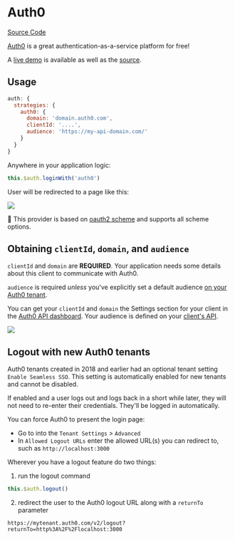 # Auth0

[Source Code](https://github.com/nuxt-community/auth-module/blob/dev/src/providers/auth0.ts)

[Auth0](https://auth0.com) is a great authentication-as-a-service platform for free!

A [live demo](https://auth0.nuxtjs.org) is available as well as the [source](https://github.com/nuxt/example-auth0).

## Usage

```js
auth: {
  strategies: {
    auth0: {
      domain: 'domain.auth0.com',
      clientId: '....',
      audience: 'https://my-api-domain.com/'
    }
  }
}
```

Anywhere in your application logic:

```js
this.$auth.loginWith('auth0')
```

User will be redirected to a page like this:

<img align="center" src="https://cdn2.auth0.com/docs/media/articles/web/hosted-login.png">


💁 This provider is based on [oauth2 scheme](../schemes/oauth2.md) and supports all scheme options.

## Obtaining `clientId`, `domain`, and `audience`

`clientId` and `domain` are **REQUIRED**. Your application needs some details about this client to communicate with Auth0.

`audience` is required _unless_ you've explicitly set a default audience [on your Auth0 tenant](https://manage.auth0.com/#/tenant).

You can get your `clientId` and `domain` the Settings section for your client in the [Auth0 API dashboard](https://manage.auth0.com/#/applications). Your audience is defined on your [client's API](https://manage.auth0.com/#/apis).

<img align="center" src="https://cdn2.auth0.com/docs/media/articles/dashboard/client_settings.png">

## Logout with new Auth0 tenants

Auth0 tenants created in 2018 and earlier had an optional tenant setting  `Enable Seamless SSO`. This setting is automatically enabled for new tenants and cannot be disabled.

If enabled and a user logs out and logs back in a short while later, they will not need to re-enter their credentials. They'll be logged in automatically.

You can force Auth0 to present the login page:
* Go to into the `Tenant Settings` > `Advanced`
* In `Allowed Logout URLs` enter the allowed URL(s) you can redirect to, such as `http://localhost:3000`

Wherever you have a logout feature do two things:
  1. run the logout command
```js
this.$auth.logout()
```
  2. redirect the user to the Auth0 logout URL along with a `returnTo` parameter
```
https://mytenant.auth0.com/v2/logout?returnTo=http%3A%2F%2Flocalhost:3000
```
